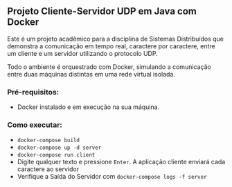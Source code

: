 ## Projeto Cliente-Servidor UDP em Java com Docker
Este é um projeto acadêmico para a disciplina de Sistemas Distribuídos que demonstra a comunicação em tempo real, caractere por caractere, entre um cliente e um servidor utilizando o protocolo UDP.

Todo o ambiente é orquestrado com Docker, simulando a comunicação entre duas máquinas distintas em uma rede virtual isolada.

### Pré-requisitos:
- Docker instalado e em execução na sua máquina.

### Como executar:
- `docker-compose build`
- `docker-compose up -d server`
- `docker-compose run client`
- Digite qualquer texto e pressione `Enter`. A aplicação cliente enviará cada caractere ao servidor
- Verifique a Saída do Servidor com `docker-compose logs -f server`
